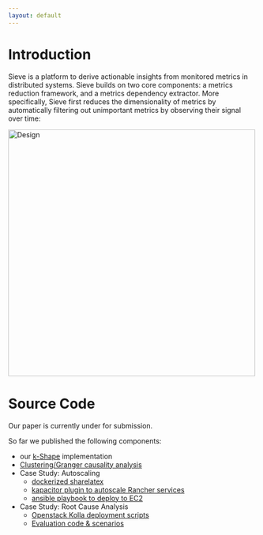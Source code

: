 ```yaml
---
layout: default
---
```


# Introduction

Sieve is a platform to derive actionable insights from monitored metrics in
distributed systems. Sieve builds on two core components: a metrics reduction
framework, and a metrics dependency extractor. More specifically, Sieve first
reduces the dimensionality of metrics by automatically filtering out unimportant
metrics by observing their signal over time:

<img class="img-responsive" src="/assets/design.png" alt="Design" style="height: 500px;"/>

# Source Code

Our paper is currently under for submission.

So far we published the following components:

- our [k-Shape](https://github.com/sieve-microservices/kshape) implementation
- [Clustering/Granger causality analysis](https://github.com/sieve-microservices/scalegraph-scripts)
- Case Study: Autoscaling
  - [dockerized sharelatex](https://github.com/sieve-microservices/sharelatex-docker)
  - [kapacitor plugin to autoscale Rancher services](https://github.com/sieve-microservices/kapacitor-scale)
  - [ansible playbook to deploy to EC2](https://github.com/sieve-microservices/sharelatex-ansible)
- Case Study: Root Cause Analysis
  - [Openstack Kolla deployment scripts](https://github.com/sieve-microservices/kolla)
  - [Evaluation code & scenarios](https://github.com/sieve-microservices/rca-evaluation)
